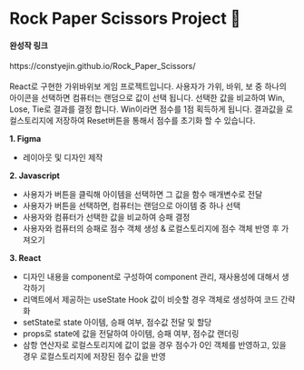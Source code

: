 <h1>Rock Paper Scissors Project 🤖</h1>

<h4>완성작 링크</h4>
https://constyejin.github.io/Rock_Paper_Scissors/
<br>
<br>
React로 구현한 가위바위보 게임 프로젝트입니다. 사용자가 가위, 바위, 보 중 하나의 아이콘을 선택하면 컴퓨터는 랜덤으로 값이 선택 됩니다. 선택한 값을 비교하여 Win, Lose, Tie로 결과를 결정 합니다. Win이라면 점수를 1점 획득하게 됩니다. 결과값을 로컬스토리지에 저장하여 Reset버튼을 통해서 점수를 초기화 할 수 있습니다. 
<br>

<b>1. Figma</b>
- 레이아웃 및 디자인 제작

<b>2. Javascript</b>
- 사용자가 버튼을 클릭해 아이템을 선택하면 그 값을 함수 매개변수로 전달
- 사용자가 버튼을 선택하면, 컴퓨터는 랜덤으로 아이템 중 하나 선택
- 사용자와 컴퓨터가 선택한 값을 비교하여 승패 결정
- 사용자와 컴퓨터의 승패로 점수 객체 생성 & 로컬스토리지에 점수 객체 반영 후 가져오기

<b>3. React</b>
- 디자인 내용을 component로 구성하여 component 관리, 재사용성에 대해서 생각하기
- 리액트에서 제공하는 useState Hook 값이 비슷할 경우 객체로 생성하여 코드 간략화
- setState로 state 아이템, 승패 여부, 점수값 전달 및 할당
- props로 state에 값을 전달하여 아이템, 승패 여부, 점수값 랜더링
- 삼항 연산자로 로컬스토리지에 값이 없을 경우 점수가 0인 객체를 반영하고, 있을 경우 로컬스토리지에 저장된 점수 값을 반영

  
